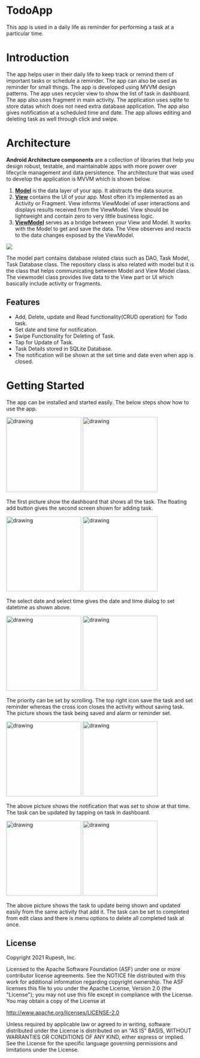 # TodoApp

This app is used in a daily life as reminder for performing a task at a particular time.
 
# Introduction

The app helps user in their daily life to keep track or remind them of important tasks or schedule a reminder. The app can also be used as reminder for small things. The app is developed using MVVM design patterns. The app uses recycler view to show the list of task in dashboard. The app also uses fragment in main activity. The application uses sqlite to store datas which does not need extra database application. The app also gives notification at a scheduled time and date. The app allows editing and deleting task as well through click and swipe.

 
# Architecture
<b>Android Architecture components</b> are a collection of libraries that help you design robust, testable, and maintainable apps with more power over lifecycle management and data persistence. The architecture that was used to develop the application is MVVM which is shown below.

 1. <b><u>Model</u></b> is the data layer of your app. It abstracts the data source.
 2. <b><u>View</u></b> contains the UI of your app. Most often it’s implemented as an Activity or Fragment. View informs ViewModel of user interactions and displays results         received from the ViewModel. View should be lightweight and contain zero to very little business logic.
 3. <b><u>ViewModel</u></b> serves as a bridge between your View and Model. It works with the Model to get and save the data. The View observes and reacts to the data changes exposed by the ViewModel. 
   
![](architecture.png)
 
The model part contains database related class such as DAO, Task Model, Task Database class. The repository class is also related with model but it is the class that helps communicating between Model and View Model class. The viewmodel class provides live data to the View part or UI which basically include activity or fragments.
 
## Features
- Add, Delete, update and Read functionality(CRUD operation) for Todo task.
- Set date and time for notification.
- Swipe Functionality for Deleting of Task.
- Tap for Update of Task.
- Task Details stored in SQLite Database.
- The notification will be shown at the set time and date even when app is closed.

# Getting Started

The app can be installed and started easily. The below steps show how to use the app.

<img src="Screenshot/Screenshot1.jpg" alt="drawing" width="200"/>  <img src="Screenshot/Screenshot2.jpg" alt="drawing" width="200"/>

The first picture show the dashboard that shows all the task. The floating add button gives the second screen shown for adding task. 

<img src="Screenshot/Screenshot3.jpg" alt="drawing" width="200"/>  <img src="Screenshot/Screenshot4.jpg" alt="drawing" width="200"/>

The select date and select time gives the date and time dialog to set datetime as shown above.

<img src="Screenshot/Screenshot5.jpg" alt="drawing" width="200"/>  <img src="Screenshot/Screenshot6.jpg" alt="drawing" width="200"/>

The priority can be set by scrolling. The top right icon save the task and set reminder whereas the cross icon closes the activity without saving task. The picture shows 
the task being saved and alarm or reminder set.

<img src="Screenshot/Screenshot7.jpg" alt="drawing" width="200"/>  <img src="Screenshot/Screenshot8.jpg" alt="drawing" width="200"/>

The above picture shows the notification that was set to show at that time. The task can be updated by tapping on task in dashboard.

<img src="Screenshot/Screenshot9.jpg" alt="drawing" width="200"/>  <img src="Screenshot/Screenshot10.jpg" alt="drawing" width="200"/>

The above picture shows the task to update being shown and updated easily from the same activity that add it. The task can be set to completed from edit class and there is
menu options to delete all completed task at once.


## License
Copyright 2021 Rupesh, Inc.

Licensed to the Apache Software Foundation (ASF) under one or more contributor
license agreements.  See the NOTICE file distributed with this work for
additional information regarding copyright ownership.  The ASF licenses this
file to you under the Apache License, Version 2.0 (the "License"); you may not
use this file except in compliance with the License.  You may obtain a copy of
the License at

  http://www.apache.org/licenses/LICENSE-2.0

Unless required by applicable law or agreed to in writing, software
distributed under the License is distributed on an "AS IS" BASIS, WITHOUT
WARRANTIES OR CONDITIONS OF ANY KIND, either express or implied.  See the
License for the specific language governing permissions and limitations under
the License.
